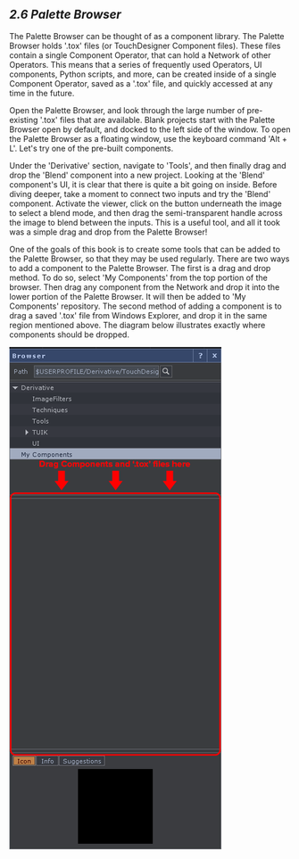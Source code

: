 ## *2.6 Palette Browser*

The Palette Browser can be thought of as a component library. The Palette Browser holds '.tox' files (or TouchDesigner Component files). These files contain a single Component Operator, that can hold a Network of other Operators. This means that a series of frequently used Operators, UI components, Python scripts, and more, can be created inside of a single Component Operator, saved as a '.tox' file, and quickly accessed at any time in the future.

Open the Palette Browser, and look through the large number of pre-existing '.tox' files that are available. Blank projects start with the Palette Browser open by default, and docked to the left side of the window. To open the Palette Browser as a floating window, use the keyboard command 'Alt + L'. Let's try one of the pre-built components. 

Under the 'Derivative' section, navigate to 'Tools', and then finally drag and drop the 'Blend' component into a new project. Looking at the 'Blend' component's UI, it is clear that there is quite a bit going on inside. Before diving deeper, take a moment to connect two inputs and try the 'Blend' component. Activate the viewer, click on the button underneath the image to select a blend mode, and then drag the semi-transparent handle across the image to blend between the inputs. This is a useful tool, and all it took was a simple drag and drop from the Palette Browser!

One of the goals of this book is to create some tools that can be added to the Palette Browser, so that they may be used regularly. There are two ways to add a component to the Palette Browser. The first is a drag and drop method. To do so, select 'My Components' from the top portion of the browser. Then drag any component from the Network and drop it into the lower portion of the Palette Browser. It will then be added to 'My Components' repository. The second method of adding a component is to drag a saved '.tox' file from Windows Explorer, and drop it in the same region mentioned above. The diagram below illustrates exactly where components should be dropped.  

![](../img/2.6/palette-1.png)
